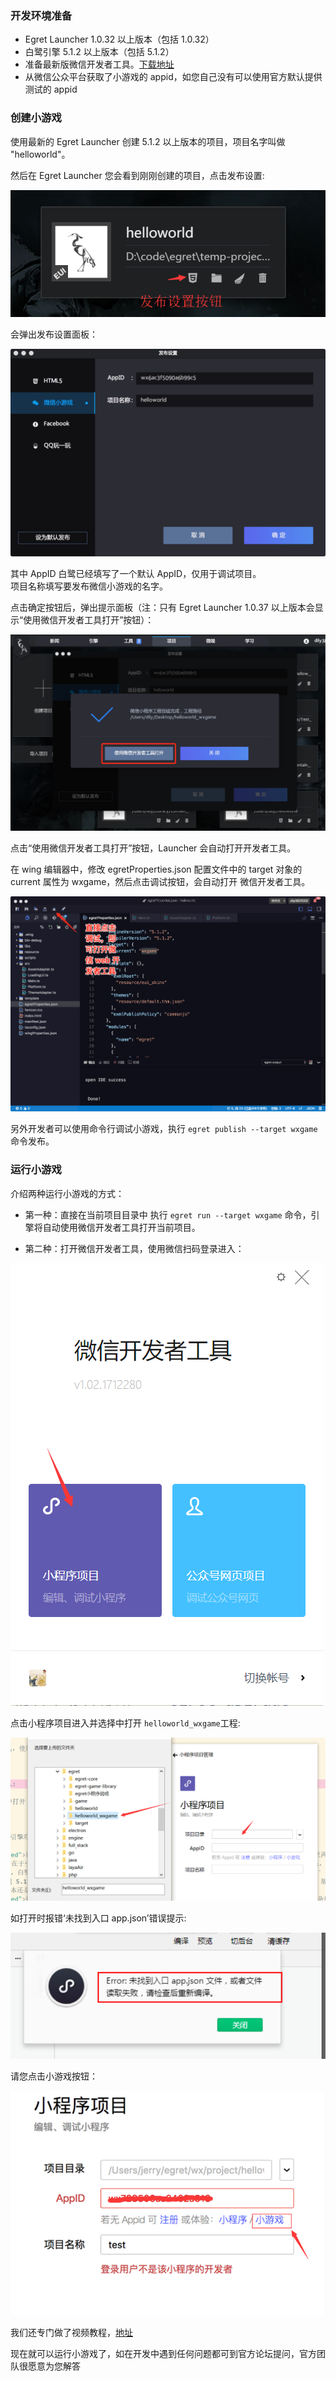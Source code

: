 ﻿### 开发环境准备

* Egret Launcher 1.0.32 以上版本（包括 1.0.32）
* 白鹭引擎 5.1.2 以上版本（包括 5.1.2）
* 准备最新版微信开发者工具。[下载地址](https://mp.weixin.qq.com/debug/wxagame/dev/devtools/download.html?scene=21#wechat_redirect)
* 从微信公众平台获取了小游戏的 appid，如您自己没有可以使用官方默认提供测试的 appid

### 创建小游戏

使用最新的 Egret Launcher 创建 5.1.2 以上版本的项目，项目名字叫做 "helloworld"。

然后在 Egret Launcher 您会看到刚刚创建的项目，点击发布设置:

![](x08.png)

会弹出发布设置面板：

![](x10.jpg)

其中 AppID 白鹭已经填写了一个默认 AppID，仅用于调试项目。<br/>
项目名称填写要发布微信小游戏的名字。<br/>

点击确定按钮后，弹出提示面板（注：只有 Egret Launcher 1.0.37 以上版本会显示“使用微信开发者工具打开”按钮）：

![](x11.jpg)

点击“使用微信开发者工具打开”按钮，Launcher 会自动打开开发者工具。

在 wing 编辑器中，修改 egretProperties.json 配置文件中的 target 对象的 current 属性为 wxgame，然后点击调试按钮，会自动打开 微信开发者工具。

![](x12.jpg)

另外开发者可以使用命令行调试小游戏，执行 ```egret publish --target wxgame``` 命令发布。


### 运行小游戏

介绍两种运行小游戏的方式：

* 第一种：直接在当前项目目录中 执行 ```egret run --target wxgame``` 命令，引擎将自动使用微信开发者工具打开当前项目。

* 第二种：打开微信开发者工具，使用微信扫码登录进入：

![](x01.png)

点击小程序项目进入并选择中打开 ```helloworld_wxgame```工程:

![](x02.png)

如打开时报错‘未找到入口 app.json’错误提示:

![](x06.jpg)

请您点击小游戏按钮：

![](x07.png)

我们还专门做了视频教程，[地址](https://v.qq.com/x/page/p0526hkhr08.html)

现在就可以运行小游戏了，如在开发中遇到任何问题都可到官方论坛提问，官方团队很愿意为您解答<br/>